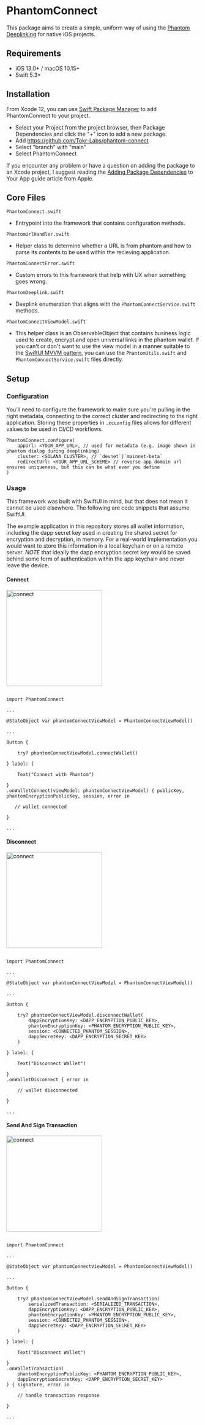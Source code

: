 # PhantomConnect
This package aims to create a simple, uniform way of using the [Phantom Deeplinking](https://phantom.app/blog/introducing-phantom-deeplinks) for native iOS projects.

## Requirements
- iOS 13.0+ / macOS 10.15+
- Swift 5.3+

## Installation
From Xcode 12, you can use [Swift Package Manager](https://swift.org/package-manager/) to add PhantomConnect to your project.

- Select your Project from the project browser, then Package Dependencies and click the "+" icon to add a new package.
- Add https://github.com/Tokr-Labs/phantom-connect
- Select "branch" with "main"
- Select PhantomConnect

If you encounter any problem or have a question on adding the package to an Xcode project, I suggest reading the [Adding Package Dependencies](https://developer.apple.com/documentation/xcode/adding_package_dependencies_to_your_app) to Your App guide article from Apple.

## Core Files

`PhantomConnect.swift`
- Entrypoint into the framework that contains configuration methods.

`PhantomUrlHandler.swift`
- Helper class to determine whether a URL is from phantom and how to parse its contents to be used within the recieving application.

`PhantomConnectError.swift`
- Custom errors to this framework that help with UX when something goes wrong.

`PhantomDeeplink.swift`
- Deeplink enumeration that aligns with the `PhantomConnectService.swift` methods.

`PhantomConnectViewModel.swift`
- This helper class is an ObservableObject that contains business logic used to create, encrypt and open universal links in the phantom wallet. If you can't or don't want to use the view model in a manner suitable to the [SwiftUI MVVM pattern](https://www.hackingwithswift.com/books/ios-swiftui/introducing-mvvm-into-your-swiftui-project), you can use the `PhantomUtils.swift` and `PhantomConnectService.swift` files directly.   

## Setup

### Configuration

You'll need to configure the framework to make sure you're pulling in the right metadata, connecting to the correct cluster and redirecting to the right application. Storing these properties in `.xcconfig` files allows for different values to be used in CI/CD workflows.

```
PhantomConnect.configure(
    appUrl: <YOUR_APP_URL>, // used for metadata (e.g. image shown in phantom dialog during deeplinking)
    cluster: <SOLANA_CLUSTER>, // `devnet`|`mainnet-beta`
    redirectUrl: <YOUR_APP_URL_SCHEME> // reverse app domain url ensures uniqueness, but this can be what ever you define
)
```

### Usage

This framework was built with SwiftUI in mind, but that does not mean it cannot be used elsewhere. The following are code snippets that assume SwiftUI. 

The example application in this repository stores all wallet information, including the dapp secret key used in creating the shared secret for encryption and decryption, in memory. For a real-world implementation you would want to store this information in a local keychain or on a remote server. *NOTE* that ideally the dapp encryption secret key would be saved behind some form of authentication within the app keychain and never leave the device.

#### Connect

<img src="https://github.com/Tokr-Labs/phantom-connect/blob/feature/readme-images/Assets/connect.gif" alt="connect" width="250"/>

```

import PhantomConnect

...

@StateObject var phantomConnectViewModel = PhantomConnectViewModel()

...

Button {
    
    try? phantomConnectViewModel.connectWallet()
    
} label: {

    Text("Connect with Phantom")
    
}
.onWalletConnect(viewModel: phantomConnectViewModel) { publicKey, phantomEncryptionPublicKey, session, error in
    
   // wallet connected
    
}

...

```

#### Disconnect

<img src="https://github.com/Tokr-Labs/phantom-connect/blob/feature/readme-images/Assets/disconnect.gif" alt="connect" width="250"/>

```

import PhantomConnect

...

@StateObject var phantomConnectViewModel = PhantomConnectViewModel()

...

Button {

    try? phantomConnectViewModel.disconnectWallet(
        dappEncryptionKey: <DAPP_ENCRYPTION_PUBLIC_KEY>,
        phantomEncryptionKey: <PHANTOM_ENCRYPTION_PUBLIC_KEY>,
        session: <CONNECTED_PHANTOM_SESSION>,
        dappSecretKey: <DAPP_ENCRYPTION_SECRET_KEY>
    )
    
} label: {

    Text("Disconnect Wallet")
    
}
.onWalletDisconnect { error in
    
    // wallet disconnected
    
}

...

```

#### Send And Sign Transaction

<img src="https://github.com/Tokr-Labs/phantom-connect/blob/feature/readme-images/Assets/transaction.gif" alt="connect" width="250"/>

```

import PhantomConnect

...

@StateObject var phantomConnectViewModel = PhantomConnectViewModel()

...

Button {

    try? phantomConnectViewModel.sendAndSignTransaction(
        serializedTransaction: <SERIALIZED_TRANSACTION>,
        dappEncryptionKey: <DAPP_ENCRYPTION_PUBLIC_KEY>,
        phantomEncryptionKey: <PHANTOM_ENCRYPTION_PUBLIC_KEY>,
        session: <CONNECTED_PHANTOM_SESSION>,
        dappSecretKey: <DAPP_ENCRYPTION_SECRET_KEY>
    )
    
} label: {
    
    Text("Disconnect Wallet")
    
}
.onWalletTransaction(
    phantomEncryptionPublicKey: <PHANTOM_ENCRYPTION_PUBLIC_KEY>,
    dappEncryptionSecretKey: <DAPP_ENCRYPTION_SECRET_KEY>
) { signature, error in
    
    // handle transaction response
    
}

...

```

